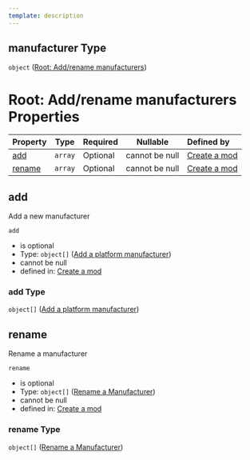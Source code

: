 ```yaml
---
template: description
---
```


## manufacturer Type

`object` ([Root: Add/rename manufacturers](generic-properties-root-addrename-manufacturers.md))

# Root: Add/rename manufacturers Properties

| Property          | Type    | Required | Nullable       | Defined by                                                                                                                                                                                   |
| :---------------- | ------- | -------- | -------------- | :------------------------------------------------------------------------------------------------------------------------------------------------------------------------------------------- |
| [add](#add)       | `array` | Optional | cannot be null | [Create a mod](generic-properties-root-addrename-manufacturers-properties-add-manufacturer.md "http&#x3A;//www.city-game-studio.com/mod.json#/properties/manufacturer/properties/add")       |
| [rename](#rename) | `array` | Optional | cannot be null | [Create a mod](generic-properties-root-addrename-manufacturers-properties-rename-manufacturer.md "http&#x3A;//www.city-game-studio.com/mod.json#/properties/manufacturer/properties/rename") |

## add

Add a new manufacturer


`add`

-   is optional
-   Type: `object[]` ([Add a platform manufacturer](generic-properties-root-addrename-manufacturers-properties-add-manufacturer-add-a-platform-manufacturer.md))
-   cannot be null
-   defined in: [Create a mod](generic-properties-root-addrename-manufacturers-properties-add-manufacturer.md "http&#x3A;//www.city-game-studio.com/mod.json#/properties/manufacturer/properties/add")

### add Type

`object[]` ([Add a platform manufacturer](generic-properties-root-addrename-manufacturers-properties-add-manufacturer-add-a-platform-manufacturer.md))

## rename

Rename a manufacturer


`rename`

-   is optional
-   Type: `object[]` ([Rename a Manufacturer](generic-properties-root-addrename-manufacturers-properties-rename-manufacturer-rename-a-manufacturer.md))
-   cannot be null
-   defined in: [Create a mod](generic-properties-root-addrename-manufacturers-properties-rename-manufacturer.md "http&#x3A;//www.city-game-studio.com/mod.json#/properties/manufacturer/properties/rename")

### rename Type

`object[]` ([Rename a Manufacturer](generic-properties-root-addrename-manufacturers-properties-rename-manufacturer-rename-a-manufacturer.md))
